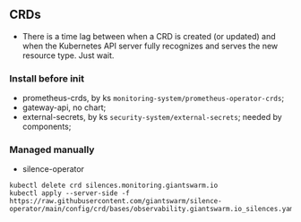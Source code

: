 ## CRDs

- There is a time lag between when a CRD is created (or updated) and when the Kubernetes API server fully recognizes and serves the new resource type. Just wait.

### Install before init

- prometheus-crds, by ks `monitoring-system/prometheus-operator-crds`;
- gateway-api, no chart;
- external-secrets, by ks `security-system/external-secrets`; needed by components;

### Managed manually

- silence-operator

```shell
kubectl delete crd silences.monitoring.giantswarm.io
kubectl apply --server-side -f https://raw.githubusercontent.com/giantswarm/silence-operator/main/config/crd/bases/observability.giantswarm.io_silences.yaml
```
